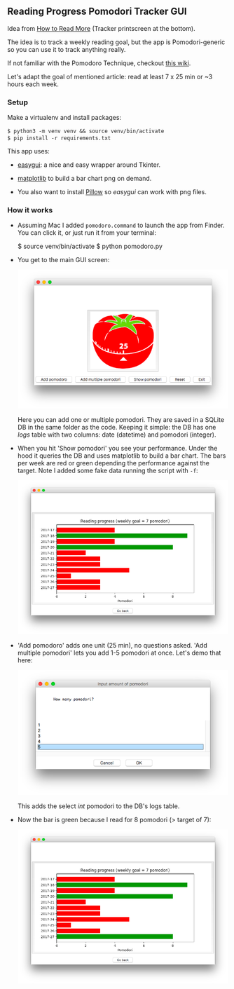 ## Reading Progress Pomodori Tracker GUI

Idea from [How to Read More](https://kimschlesinger.com/blog/read-more.html) (Tracker printscreen at the bottom).

The idea is to track a weekly reading goal, but the app is Pomodori-generic so you can use it to track anything really.  

If not familiar with the Pomodoro Technique, checkout [this wiki](https://en.wikipedia.org/wiki/Pomodoro_Technique).

Let's adapt the goal of mentioned article: read at least 7 x 25 min or ~3 hours each week.

### Setup 

Make a virtualenv and install packages:

	$ python3 -m venv venv && source venv/bin/activate
	$ pip install -r requirements.txt

This app uses:

- [easygui](http://pythonhosted.org/easygui/): a nice and easy wrapper around Tkinter. 

- [matplotlib](http://matplotlib.org) to build a bar chart png on demand.

- You also want to install [Pillow](https://pillow.readthedocs.io/en/4.2.x/) so *easygui* can work with png files.


### How it works

* Assuming Mac I added `pomodoro.command` to launch the app from Finder. You can click it, or just run it from your terminal:

	$ source venv/bin/activate
	$ python pomodoro.py

* You get to the main GUI screen:

	![home](printscreens/home-screen.png)

	Here you can add one or multiple pomodori. They are saved in a SQLite DB in the same folder as the code. Keeping it simple: the DB has one *logs* table with two columns: date (datetime) and pomodori (integer).

* When you hit 'Show pomodori' you see your performance. Under the hood it queries the DB and uses matplotlib to build a bar chart. The bars per week are red or green depending the performance against the target. Note I added some fake data running the script with `-f`:

	![bar chart of progress](printscreens/not-met-goal-yet.png)

* 'Add pomodoro' adds one unit (25 min), no questions asked. 'Add multiple pomodori' lets you add 1-5 pomodori at once. Let's demo that here:

	![add multi pomos](printscreens/add-5-pomos.png)

	This adds the select *int* pomodori to the DB's logs table.

* Now the bar is green because I read for 8 pomodori (> target of 7):

	![met goal](printscreens/met-goal.png)
